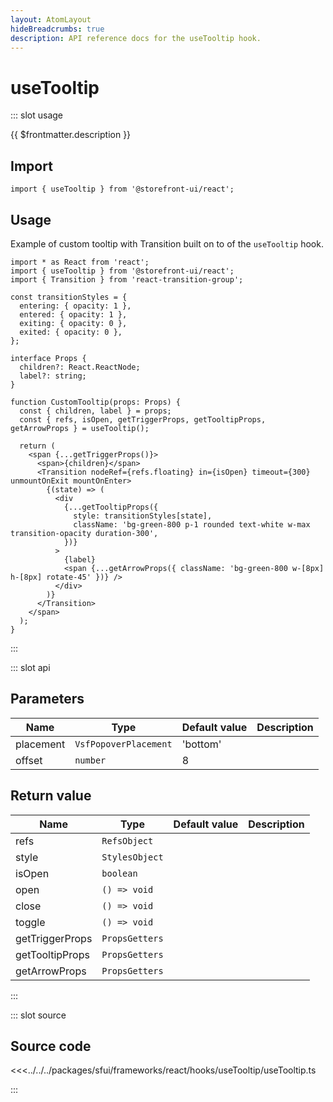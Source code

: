 ```yaml
---
layout: AtomLayout
hideBreadcrumbs: true
description: API reference docs for the useTooltip hook.
---
```


# useTooltip

::: slot usage

{{ $frontmatter.description }}

## Import

```tsx
import { useTooltip } from '@storefront-ui/react';
```

## Usage

Example of custom tooltip with Transition built on to of the `useTooltip` hook.

```tsx
import * as React from 'react';
import { useTooltip } from '@storefront-ui/react';
import { Transition } from 'react-transition-group';

const transitionStyles = {
  entering: { opacity: 1 },
  entered: { opacity: 1 },
  exiting: { opacity: 0 },
  exited: { opacity: 0 },
};

interface Props {
  children?: React.ReactNode;
  label?: string;
}

function CustomTooltip(props: Props) {
  const { children, label } = props;
  const { refs, isOpen, getTriggerProps, getTooltipProps, getArrowProps } = useTooltip();

  return (
    <span {...getTriggerProps()}>
      <span>{children}</span>
      <Transition nodeRef={refs.floating} in={isOpen} timeout={300} unmountOnExit mountOnEnter>
        {(state) => (
          <div
            {...getTooltipProps({
              style: transitionStyles[state],
              className: 'bg-green-800 p-1 rounded text-white w-max transition-opacity duration-300',
            })}
          >
            {label}
            <span {...getArrowProps({ className: 'bg-green-800 w-[8px] h-[8px] rotate-45' })} />
          </div>
        )}
      </Transition>
    </span>
  );
}
```

:::

::: slot api

## Parameters

| Name      | Type                  | Default value | Description |
| --------- | --------------------- | ------------- | ----------- |
| placement | `VsfPopoverPlacement` | 'bottom'      |             |
| offset    | `number`              | 8             |             |

## Return value

| Name            | Type           | Default value | Description |
| --------------- | -------------- | ------------- | ----------- |
| refs            | `RefsObject`   |               |             |
| style           | `StylesObject` |               |             |
| isOpen          | `boolean`      |               |             |
| open            | `() => void`   |               |             |
| close           | `() => void`   |               |             |
| toggle          | `() => void`   |               |             |
| getTriggerProps | `PropsGetters` |               |             |
| getTooltipProps | `PropsGetters` |               |             |
| getArrowProps   | `PropsGetters` |               |             |

:::

::: slot source

## Source code

<<<../../../packages/sfui/frameworks/react/hooks/useTooltip/useTooltip.ts

:::
